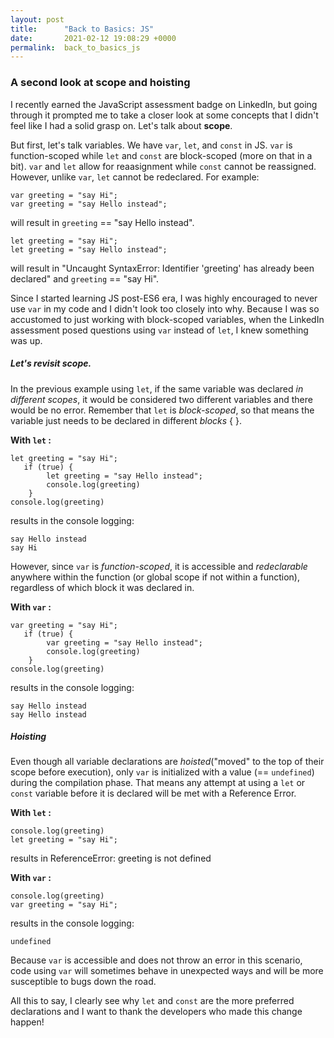 ```yaml
---
layout: post
title:      "Back to Basics: JS"
date:       2021-02-12 19:08:29 +0000
permalink:  back_to_basics_js
---
```


### A second look at scope and hoisting


I recently earned the JavaScript assessment badge on LinkedIn, but going through it prompted me to take a closer look at some concepts that I didn't feel like I had a solid grasp on. Let's talk about **scope**.

But first, let's talk variables. We have `var`, `let`, and `const` in JS. `var` is function-scoped while `let` and `const` are block-scoped (more on that in a bit). `var` and `let` allow for reaasignment while `const` cannot be reassigned. However, unlike `var`, `let` cannot be redeclared. For example:
```
var greeting = "say Hi";
var greeting = "say Hello instead";
```
will result in `greeting` == "say Hello instead".

```
let greeting = "say Hi";
let greeting = "say Hello instead";
```
will result in "Uncaught SyntaxError: Identifier 'greeting' has already been declared" and `greeting` == "say Hi".

Since I started learning JS post-ES6 era, I was highly encouraged to never use `var` in my code and I didn't look too closely into why. Because I was so accustomed to just working with block-scoped variables, when the LinkedIn assessment posed questions using `var` instead of `let`, I knew something was up. 


##### Let's revisit scope. 
In the previous example using `let`, if the same variable was declared *in different scopes*, it would be considered two different variables and there would be no error. Remember that `let` is *block-scoped*, so that means the variable just needs to be declared in different *blocks* { }. 

**With `let` :**
```
let greeting = "say Hi";
   if (true) {
        let greeting = "say Hello instead";
        console.log(greeting)
    }
console.log(greeting)
```
results in the console logging:
```
say Hello instead
say Hi
```

However, since `var` is *function-scoped*, it is accessible and *redeclarable* anywhere within the function (or global scope if not within a function), regardless of which block it was declared in.

**With `var` :**
```
var greeting = "say Hi";
   if (true) {
        var greeting = "say Hello instead";
        console.log(greeting)
    }
console.log(greeting)
```
results in the console logging:
```
say Hello instead
say Hello instead
```

##### Hoisting
Even though all variable declarations are *hoisted*("moved" to the top of their scope before execution), only `var` is initialized with a value (== `undefined`) during the compilation phase. That means any attempt at using a `let` or `const` variable before it is declared will be met with a Reference Error. 

**With `let` :**
```
console.log(greeting)
let greeting = "say Hi";
```
results in ReferenceError:  greeting is not defined

**With `var` :**
```
console.log(greeting)
var greeting = "say Hi";
```
results in the console logging:
```
undefined
```
Because `var` is accessible and does not throw an error in this scenario, code using `var` will sometimes behave in unexpected ways and will be more susceptible to bugs down the road. 

All this to say, I clearly see why `let` and `const` are the more preferred declarations and I want to thank the developers who made this change happen!






